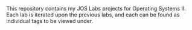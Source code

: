 This repository contains my JOS Labs projects for Operating Systems II. Each lab is iterated upon the previous labs, and each can be found as individual tags to be viewed under.
